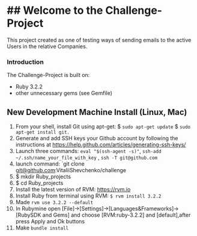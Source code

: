 # ## Welcome to the Challenge-Project

This project created as one of testing ways of sending emails to the active Users in the relative Companies.

### Introduction

The Challenge-Project is built on:
* Ruby 3.2.2
* other unnecessary gems (see Gemfile)

## New Development Machine Install (Linux, Mac)

1. From your shell, install Git using apt-get: $ `sudo apt-get update` $ `sudo apt-get install git.`
2. Generate and add SSH keys your Github account by following the instructions at https://help.github.com/articles/generating-ssh-keys/
3. Launch three commands: `eval "$(ssh-agent -s)"`, `ssh-add ~/.ssh/name_your_file_with_key` , `ssh -T git@github.com`
4. launch command: `git clone git@github.com:VitaliiShevchenko/challenge
5. $ mkdir Ruby_projects
6. $ cd Ruby_projects
7. Install the latest version of RVM: https://rvm.io
8. Install Ruby from terminal using RVM: `$ rvm install 3.2.2`
9. Made `rvm use 3.2.2 --default`
10. In Rubymine open [File]->[Settings]->[Languages&Frameworks]->[RubySDK and Gems] and choose [RVM:ruby-3.2.2] and [default],after press Apply and Ok buttons
11. Make `bundle install`